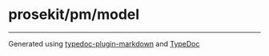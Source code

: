 # prosekit/pm/model

***

Generated using [typedoc-plugin-markdown](https://www.npmjs.com/package/typedoc-plugin-markdown) and [TypeDoc](https://typedoc.org/)
